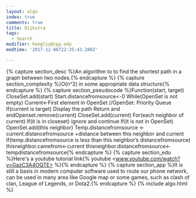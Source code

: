 ```yaml
---
layout: algo
index: true
comments: true
title: Dijkstra
tags:
  - Search
modifier: hengliu@cpp.edu
modtime: '2017-12-06T22:35:43.200Z'

---
```

{% capture section_desc %}An algorithm to to find the shortest path in a graph between two nodes.{% endcapture %}
{% capture section_complexity %}O(n^2) in some appropriate data structure{% endcapture %}
{% capture section_pseudocode %}Function(start, target)
CloseSet.add(start)
Start.distancefromsource<-0
While(OpenSet is not empty)
Current<-First element in OpenSet //OpenSet: Priority Queue
If(current is target)
	Display the path
	Return and endOpenset.remove(current)
CloseSet.add(current)
For(each neighbor of current)
	If(it is in closeset) ignore and continue
	If(it is not in OpenSet) OpenSet.add(this neighbor)
		Temp.distancefromsource <-current.distancefromsource +distance between this neighbor and current
	If(temp.distancefromsource is less than this neighbor’s distancefromsource)
		thisneighbor.camefrom<-current
		thisneighbor.distancefromsource<-tempdistancefromsource{% endcapture %}
{% capture section_edu %}Here's a youtube tutorial link{% youtube <www.youtube.com/watch?v=GazC3A4OQTE> %}{% endcapture %}
{% capture section_app %}It is still a basis in modern computer software used to route our phone network, can be used in many area like Google map or some games, such as clash of clan, League of Legends, or Dota2.{% endcapture %}
{% include algo.html %}